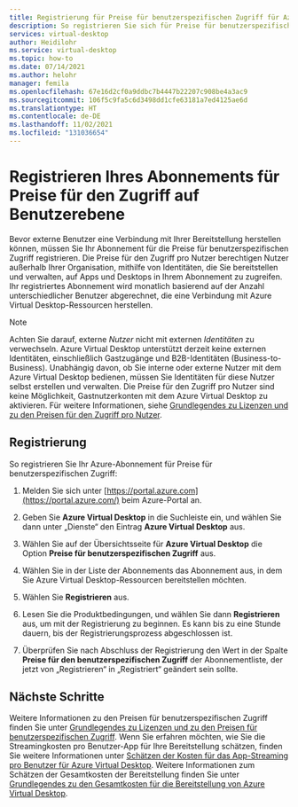 ```yaml
---
title: Registrierung für Preise für benutzerspezifischen Zugriff für Azure Virtual Desktop – Azure
description: So registrieren Sie sich für Preise für benutzerspezifischen Zugriff für Azure Virtual Desktop.
services: virtual-desktop
author: Heidilohr
ms.service: virtual-desktop
ms.topic: how-to
ms.date: 07/14/2021
ms.author: helohr
manager: femila
ms.openlocfilehash: 67e16d2cf0a9ddbc7b4447b22207c908be4a3ac9
ms.sourcegitcommit: 106f5c9fa5c6d3498dd1cfe63181a7ed4125ae6d
ms.translationtype: HT
ms.contentlocale: de-DE
ms.lasthandoff: 11/02/2021
ms.locfileid: "131036654"
---
```

# <a name="enroll-your-subscription-in-per-user-access-pricing"></a>Registrieren Ihres Abonnements für Preise für den Zugriff auf Benutzerebene

Bevor externe Benutzer eine Verbindung mit Ihrer Bereitstellung herstellen können, müssen Sie Ihr Abonnement für die Preise für benutzerspezifischen Zugriff registrieren. Die Preise für den Zugriff pro Nutzer berechtigen Nutzer außerhalb Ihrer Organisation, mithilfe von Identitäten, die Sie bereitstellen und verwalten, auf Apps und Desktops in Ihrem Abonnement zu zugreifen. Ihr registriertes Abonnement wird monatlich basierend auf der Anzahl unterschiedlicher Benutzer abgerechnet, die eine Verbindung mit Azure Virtual Desktop-Ressourcen herstellen.

>[!NOTE]
>Achten Sie darauf, externe *Nutzer* nicht mit externen *Identitäten* zu verwechseln. Azure Virtual Desktop unterstützt derzeit keine externen Identitäten, einschließlich Gastzugänge und B2B-Identitäten (Business-to-Business). Unabhängig davon, ob Sie interne oder externe Nutzer mit dem Azure Virtual Desktop bedienen, müssen Sie Identitäten für diese Nutzer selbst erstellen und verwalten. Die Preise für den Zugriff pro Nutzer sind keine Möglichkeit, Gastnutzerkonten mit dem Azure Virtual Desktop zu aktivieren. Für weitere Informationen, siehe [Grundlegendes zu Lizenzen und zu den Preisen für den Zugriff pro Nutzer](licensing.md).

## <a name="how-to-enroll"></a>Registrierung

So registrieren Sie Ihr Azure-Abonnement für Preise für benutzerspezifischen Zugriff:

1. Melden Sie sich unter [https://portal.azure.com](https://portal.azure.com/) beim Azure-Portal an.

2. Geben Sie **Azure Virtual Desktop** in die Suchleiste ein, und wählen Sie dann unter „Dienste“ den Eintrag **Azure Virtual Desktop** aus.

3. Wählen Sie auf der Übersichtsseite für **Azure Virtual Desktop** die Option **Preise für benutzerspezifischen Zugriff** aus.

4. Wählen Sie in der Liste der Abonnements das Abonnement aus, in dem Sie Azure Virtual Desktop-Ressourcen bereitstellen möchten.

5. Wählen Sie **Registrieren** aus.

6. Lesen Sie die Produktbedingungen, und wählen Sie dann **Registrieren** aus, um mit der Registrierung zu beginnen. Es kann bis zu eine Stunde dauern, bis der Registrierungsprozess abgeschlossen ist.

7. Überprüfen Sie nach Abschluss der Registrierung den Wert in der Spalte **Preise für den benutzerspezifischen Zugriff** der Abonnementliste, der jetzt von „Registrieren“ in „Registriert“ geändert sein sollte.

## <a name="next-steps"></a>Nächste Schritte

Weitere Informationen zu den Preisen für benutzerspezifischen Zugriff finden Sie unter [Grundlegendes zu Lizenzen und zu den Preisen für benutzerspezifischen Zugriff](licensing.md). Wenn Sie erfahren möchten, wie Sie die Streamingkosten pro Benutzer-App für Ihre Bereitstellung schätzen, finden Sie weitere Informationen unter [Schätzen der Kosten für das App-Streaming pro Benutzer für Azure Virtual Desktop](streaming-costs.md). Weitere Informationen zum Schätzen der Gesamtkosten der Bereitstellung finden Sie unter [Grundlegendes zu den Gesamtkosten für die Bereitstellung von Azure Virtual Desktop](total-costs.md).
